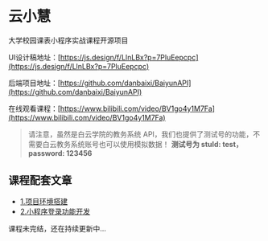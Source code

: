 # 云小慧

大学校园课表小程序实战课程开源项目

UI设计稿地址：[https://js.design/f/LlnLBx?p=7PluEepcpc](https://js.design/f/LlnLBx?p=7PluEepcpc)

后端项目地址：[https://github.com/danbaixi/BaiyunAPI](https://github.com/danbaixi/BaiyunAPI)

在线观看课程：[https://www.bilibili.com/video/BV1go4y1M7Fa](https://www.bilibili.com/video/BV1go4y1M7Fa)

> 请注意，虽然是白云学院的教务系统 API，我们也提供了测试号的功能，不需要白云教务系统账号也可以使用模拟数据！
> **测试号为 stuId: test，password: 123456**

## 课程配套文章
- [1.项目环境搭建](/articles/1.项目环境搭建.md)
- [2.小程序登录功能开发](/articles/2.小程序登录功能开发.md)


课程未完结，还在持续更新中...